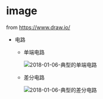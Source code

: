 # image
from https://www.draw.io/    
* 电路    
  * 单端电路   

    ![2018-01-06-典型的单端电路](./2018-01-06-典型的单端电路.png)

  * 差分电路   

    ![2018-01-06-典型的差分电路](./2018-01-06-典型的差分电路.png)
